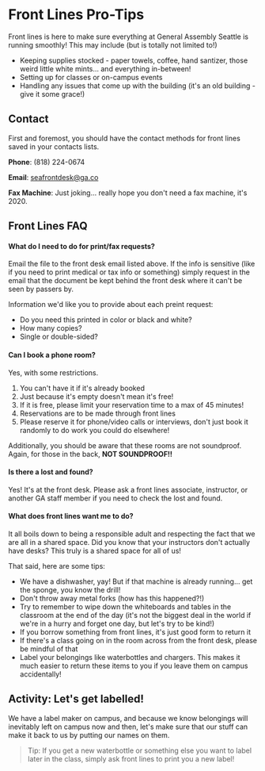 # Front Lines Pro-Tips

Front lines is here to make sure everything at General Assembly Seattle is running smoothly! This may include (but is totally not limited to!) 

* Keeping supplies stocked - paper towels, coffee, hand santizer, those weird little white mints... and everything in-between!
* Setting up for classes or on-campus events
* Handling any issues that come up with the building (it's an old building - give it some grace!)

## Contact

First and foremost, you should have the contact methods for front lines saved in your contacts lists.

**Phone**: (818) 224-0674

**Email**: seafrontdesk@ga.co

**Fax Machine**: Just joking... really hope you don't need a fax machine, it's 2020.

## Front Lines FAQ

#### What do I need to do for print/fax requests?

Email the file to the front desk email listed above. If the info is sensitive (like if you need to print medical or tax info or something) simply request in the email that the document be kept behind the front desk where it can't be seen by passers by.

Information we'd like you to provide about each preint request:

* Do you need this printed in color or black and white?
* How many copies?
* Single or double-sided?

#### Can I book a phone room?

Yes, with some restrictions. 

1. You can't have it if it's already booked
1. Just because it's empty doesn't mean it's free!
1. If it is free, please limit your reservation time to a max of 45 minutes!
1. Reservations are to be made through front lines
1. Please reserve it for phone/video calls or interviews, don't just book it randomly to do work you could do elsewhere!

Additionally, you should be aware that these rooms are not soundproof. Again, for those in the back, **NOT SOUNDPROOF!!**

#### Is there a lost and found?

Yes! It's at the front desk. Please ask a front lines associate, instructor, or another GA staff member if you need to check the lost and found.

#### What does front lines want me to do?

It all boils down to being a responsible adult and respecting the fact that we are all in a shared space. Did you know that your instructors don't actually have desks? This truly is a shared space for all of us!

That said, here are some tips:

* We have a dishwasher, yay! But if that machine is already running... get the sponge, you know the drill!
* Don't throw away metal forks (how has this happened?!)
* Try to remember to wipe down the whiteboards and tables in the classroom at the end of the day (it's not the biggest deal in the world if we're in a hurry and forget one day, but let's try to be kind!)
* If you borrow something from front lines, it's just good form to return it
* If there's a class going on in the room across from the front desk, please be mindful of that
* Label your belongings like waterbottles and chargers. This makes it much easier to return these items to you if you leave them on campus accidentally!

## Activity: Let's get labelled!

We have a label maker on campus, and because we know belongings will inevitably left on campus now and then, let's make sure that our stuff can make it back to us by putting our names on them.

> Tip: If you get a new waterbottle or something else you want to label later in the class, simply ask front lines to print you a new label!
